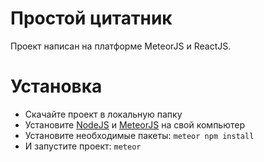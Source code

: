 # Простой цитатник

Проект написан на платформе MeteorJS и ReactJS.

# Установка

- Скачайте проект в локальную папку
- Установите [NodeJS](https://nodejs.org/en/download/) и [MeteorJS](https://www.meteor.com/install) на свой компьютер
- Установите необходимые пакеты: ``meteor npm install``
- И запустите проект: ``meteor``

